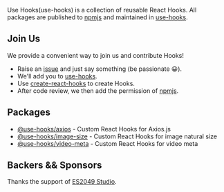 Use Hooks(use-hooks) is a collection of reusable React Hooks. All packages are published to [npmjs](https://www.npmjs.com/settings/use-hooks/packages) and maintained in [use-hooks](https://github.com/use-hooks).

## Join Us

We provide a convenient way to join us and contribute Hooks!

 - Raise an [issue](https://github.com/use-hooks/homepage/issues) and just say something (be passionate 😀).
 - We'll add you to [use-hooks](https://github.com/use-hooks).
 - Use [create-react-hooks](https://github.com/use-hooks/create-react-hooks) to create Hooks.
 - After code review, we then add the permission of [npmjs](https://www.npmjs.com/settings/use-hooks/packages).
 
## Packages
 
 - [@use-hooks/axios](https://github.com/use-hooks/react-hooks-axios) - Custom React Hooks for Axios.js
 - [@use-hooks/image-size](https://github.com/use-hooks/react-hooks-image-size) - Custom React Hooks for image natural size
 - [@use-hooks/video-meta](https://github.com/use-hooks/react-hooks-video-meta) - Custom React Hooks for video meta
 
## Backers && Sponsors
 
Thanks the support of [ES2049 Studio](https://es2049.studio/).

